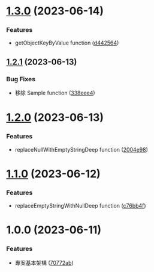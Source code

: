 # [1.3.0](https://github.com/boruei-chen/utils/compare/v1.2.1...v1.3.0) (2023-06-14)


### Features

* getObjectKeyByValue function ([d442564](https://github.com/boruei-chen/utils/commit/d4425643e57dc10deba6b4645a72496936f5aaf4))

## [1.2.1](https://github.com/boruei-chen/utils/compare/v1.2.0...v1.2.1) (2023-06-13)


### Bug Fixes

* 移除 Sample function ([338eee4](https://github.com/boruei-chen/utils/commit/338eee403be44e9da2c239c7e1b7d4f985af50d7))

# [1.2.0](https://github.com/boruei-chen/utils/compare/v1.1.0...v1.2.0) (2023-06-13)


### Features

* replaceNullWithEmptyStringDeep function ([2004e98](https://github.com/boruei-chen/utils/commit/2004e9807b7bb16dca9da09236d1276a741d8d64))

# [1.1.0](https://github.com/boruei-chen/utils/compare/v1.0.0...v1.1.0) (2023-06-12)


### Features

* replaceEmptyStringWithNullDeep function ([c76bb4f](https://github.com/boruei-chen/utils/commit/c76bb4f29447815e544cd88fd4c3fca5c2078ab5))

# 1.0.0 (2023-06-11)


### Features

* 專案基本架構 ([70772ab](https://github.com/boruei-chen/utils/commit/70772abde068b7c402768e6b0486c276170f7d59))
